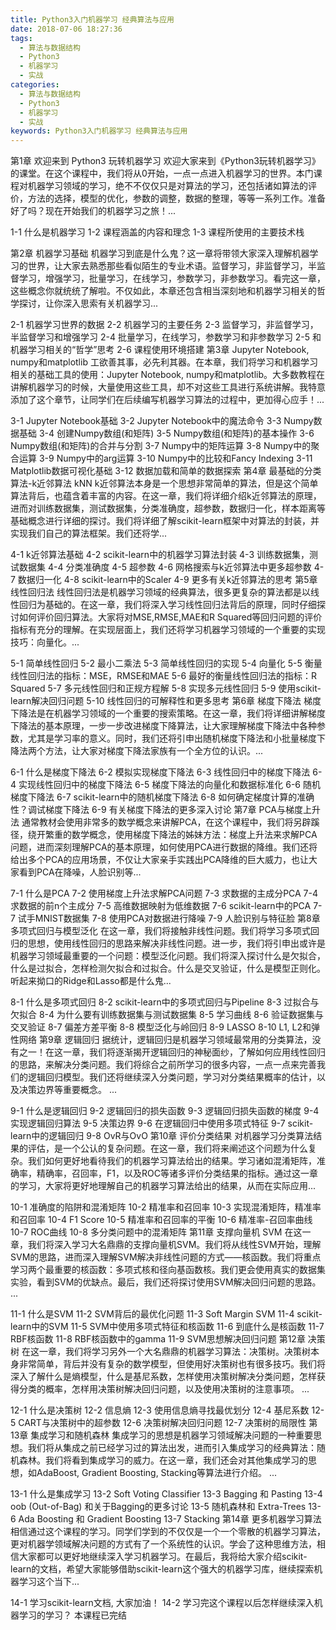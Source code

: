 ```yaml
---
title: Python3入门机器学习 经典算法与应用
date: 2018-07-06 18:27:36
tags:
  - 算法与数据结构
  - Python3
  - 机器学习
  - 实战
categories:
  - 算法与数据结构
  - Python3
  - 机器学习
  - 实战
keywords: Python3入门机器学习 经典算法与应用
---
```

第1章 欢迎来到 Python3 玩转机器学习
欢迎大家来到《Python3玩转机器学习》的课堂。在这个课程中，我们将从0开始，一点一点进入机器学习的世界。本门课程对机器学习领域的学习，绝不不仅仅只是对算法的学习，还包括诸如算法的评价，方法的选择，模型的优化，参数的调整，数据的整理，等等一系列工作。准备好了吗？现在开始我们的机器学习之旅！...

1-1 什么是机器学习
1-2 课程涵盖的内容和理念
1-3 课程所使用的主要技术栈
<!-- more -->
第2章 机器学习基础
机器学习到底是什么鬼？这一章将带领大家深入理解机器学习的世界，让大家去熟悉那些看似陌生的专业术语。监督学习，非监督学习，半监督学习，增强学习，批量学习，在线学习，参数学习，非参数学习。看完这一章，这些概念你就统统了解啦。不仅如此，本章还包含相当深刻地和机器学习相关的哲学探讨，让你深入思索有关机器学习...

2-1 机器学习世界的数据
2-2 机器学习的主要任务
2-3 监督学习，非监督学习，半监督学习和增强学习
2-4 批量学习，在线学习，参数学习和非参数学习
2-5 和机器学习相关的“哲学”思考
2-6 课程使用环境搭建
第3章 Jupyter Notebook, numpy和matplotlib
工欲善其事，必先利其器。在本章，我们将学习和机器学习相关的基础工具的使用：Jupyter Notebook, numpy和matplotlib。大多数教程在讲解机器学习的时候，大量使用这些工具，却不对这些工具进行系统讲解。我特意添加了这个章节，让同学们在后续编写机器学习算法的过程中，更加得心应手！...

3-1 Jupyter Notebook基础
3-2 Jupyter Notebook中的魔法命令
3-3 Numpy数据基础
3-4 创建Numpy数组(和矩阵)
3-5 Numpy数组(和矩阵)的基本操作
3-6 Numpy数组(和矩阵)的合并与分割
3-7 Numpy中的矩阵运算
3-8 Numpy中的聚合运算
3-9 Numpy中的arg运算
3-10 Numpy中的比较和Fancy Indexing
3-11 Matplotlib数据可视化基础
3-12 数据加载和简单的数据探索
第4章 最基础的分类算法-k近邻算法 kNN
k近邻算法本身是一个思想非常简单的算法，但是这个简单算法背后，也蕴含着丰富的内容。在这一章，我们将详细介绍k近邻算法的原理，进而对训练数据集，测试数据集，分类准确度，超参数，数据归一化，样本距离等基础概念进行详细的探讨。我们将详细了解scikit-learn框架中对算法的封装，并实现我们自己的算法框架。我们还将学...

4-1 k近邻算法基础
4-2 scikit-learn中的机器学习算法封装
4-3 训练数据集，测试数据集
4-4 分类准确度
4-5 超参数
4-6 网格搜索与k近邻算法中更多超参数
4-7 数据归一化
4-8 scikit-learn中的Scaler
4-9 更多有关k近邻算法的思考
第5章 线性回归法
线性回归法是机器学习领域的经典算法，很多更复杂的算法都是以线性回归为基础的。在这一章，我们将深入学习线性回归法背后的原理，同时仔细探讨如何评价回归算法。大家将对MSE,RMSE,MAE和R Squared等回归问题的评价指标有充分的理解。在实现层面上，我们还将学习机器学习领域的一个重要的实现技巧：向量化。...

5-1 简单线性回归
5-2 最小二乘法
5-3 简单线性回归的实现
5-4 向量化
5-5 衡量线性回归法的指标：MSE，RMSE和MAE
5-6 最好的衡量线性回归法的指标：R Squared
5-7 多元线性回归和正规方程解
5-8 实现多元线性回归
5-9 使用scikit-learn解决回归问题
5-10 线性回归的可解释性和更多思考
第6章 梯度下降法
梯度下降法是在机器学习领域的一个重要的搜索策略。在这一章，我们将详细讲解梯度下降法的基本原理，一步一步改进梯度下降算法，让大家理解梯度下降法中各种参数，尤其是学习率的意义。同时，我们还将引申出随机梯度下降法和小批量梯度下降法两个方法，让大家对梯度下降法家族有一个全方位的认识。...

6-1 什么是梯度下降法
6-2 模拟实现梯度下降法
6-3 线性回归中的梯度下降法
6-4 实现线性回归中的梯度下降法
6-5 梯度下降法的向量化和数据标准化
6-6 随机梯度下降法
6-7 scikit-learn中的随机梯度下降法
6-8 如何确定梯度计算的准确性？调试梯度下降法
6-9 有关梯度下降法的更多深入讨论
第7章 PCA与梯度上升法
通常教材会使用非常多的数学概念来讲解PCA，在这个课程中，我们将另辟蹊径，绕开繁重的数学概念，使用梯度下降法的姊妹方法：梯度上升法来求解PCA问题，进而深刻理解PCA的基本原理，如何使用PCA进行数据的降维。我们还将给出多个PCA的应用场景，不仅让大家亲手实践出PCA降维的巨大威力，也让大家看到PCA在降噪，人脸识别等...

7-1 什么是PCA
7-2 使用梯度上升法求解PCA问题
7-3 求数据的主成分PCA
7-4 求数据的前n个主成分
7-5 高维数据映射为低维数据
7-6 scikit-learn中的PCA
7-7 试手MNIST数据集
7-8 使用PCA对数据进行降噪
7-9 人脸识别与特征脸
第8章 多项式回归与模型泛化
在这一章，我们将接触非线性问题。我们将学习多项式回归的思想，使用线性回归的思路来解决非线性问题。进一步，我们将引申出或许是机器学习领域最重要的一个问题：模型泛化问题。我们将深入探讨什么是欠拟合，什么是过拟合，怎样检测欠拟合和过拟合。什么是交叉验证，什么是模型正则化。听起来拗口的Ridge和Lasso都是什么鬼...

8-1 什么是多项式回归
8-2 scikit-learn中的多项式回归与Pipeline
8-3 过拟合与欠拟合
8-4 为什么要有训练数据集与测试数据集
8-5 学习曲线
8-6 验证数据集与交叉验证
8-7 偏差方差平衡
8-8 模型泛化与岭回归
8-9 LASSO
8-10 L1, L2和弹性网络
第9章 逻辑回归
据统计，逻辑回归是机器学习领域最常用的分类算法，没有之一！在这一章，我们将逐渐揭开逻辑回归的神秘面纱，了解如何应用线性回归的思路，来解决分类问题。我们将综合之前所学习的很多内容，一点一点来完善我们的逻辑回归模型。我们还将继续深入分类问题，学习对分类结果概率的估计，以及决策边界等重要概念。 ...

9-1 什么是逻辑回归
9-2 逻辑回归的损失函数
9-3 逻辑回归损失函数的梯度
9-4 实现逻辑回归算法
9-5 决策边界
9-6 在逻辑回归中使用多项式特征
9-7 scikit-learn中的逻辑回归
9-8 OvR与OvO
第10章 评价分类结果
对机器学习分类算法结果的评估，是一个公认的复杂问题。在这一章，我们将来阐述这个问题为什么复杂。我们如何更好地看待我们的机器学习算法给出的结果。学习诸如混淆矩阵，准确率，精确率，召回率，F1，以及ROC等诸多评价分类结果的指标。通过这一章的学习，大家将更好地理解自己的机器学习算法给出的结果，从而在实际应用...

10-1 准确度的陷阱和混淆矩阵
10-2 精准率和召回率
10-3 实现混淆矩阵，精准率和召回率
10-4 F1 Score
10-5 精准率和召回率的平衡
10-6 精准率-召回率曲线
10-7 ROC曲线
10-8 多分类问题中的混淆矩阵
第11章 支撑向量机 SVM
在这一章，我们将深入学习大名鼎鼎的支撑向量机SVM。我们将从线性SVM开始，理解SVM的思路，进而深入理解SVM解决非线性问题的方式——核函数。我们将重点学习两个最重要的核函数：多项式核和径向基函数核。我们更会使用真实的数据集实验，看到SVM的优缺点。最后，我们还将探讨使用SVM解决回归问题的思路。 ...

11-1 什么是SVM
11-2 SVM背后的最优化问题
11-3 Soft Margin SVM
11-4 scikit-learn中的SVM
11-5 SVM中使用多项式特征和核函数
11-6 到底什么是核函数
11-7 RBF核函数
11-8 RBF核函数中的gamma
11-9 SVM思想解决回归问题
第12章 决策树
在这一章，我们将学习另外一个大名鼎鼎的机器学习算法：决策树。决策树本身非常简单，背后并没有复杂的数学模型，但使用好决策树也有很多技巧。我们将深入了解什么是熵模型，什么是基尼系数，怎样使用决策树解决分类问题，怎样获得分类的概率，怎样用决策树解决回归问题，以及使用决策树的注意事项。 ...

12-1 什么是决策树
12-2 信息熵
12-3 使用信息熵寻找最优划分
12-4 基尼系数
12-5 CART与决策树中的超参数
12-6 决策树解决回归问题
12-7 决策树的局限性
第13章 集成学习和随机森林
集成学习的思想是机器学习领域解决问题的一种重要思想。我们将从集成之前已经学习过的算法出发，进而引入集成学习的经典算法：随机森林。我们将看到集成学习的威力。在这一章，我们还会对其他集成学习的思想，如AdaBoost, Gradient Boosting, Stacking等算法进行介绍。 ...

13-1 什么是集成学习
13-2 Soft Voting Classifier
13-3 Bagging 和 Pasting
13-4 oob (Out-of-Bag) 和关于Bagging的更多讨论
13-5 随机森林和 Extra-Trees
13-6 Ada Boosting 和 Gradient Boosting
13-7 Stacking
第14章 更多机器学习算法
相信通过这个课程的学习。同学们学到的不仅仅是一个一个零散的机器学习算法，更对机器学领域解决问题的方式有了一个系统性的认识。学会了这种思维方法，相信大家都可以更好地继续深入学习机器学习。在最后，我将给大家介绍scikit-learn的文档，希望大家能够借助scikit-learn这个强大的机器学习库，继续探索机器学习这个当下...

14-1 学习scikit-learn文档, 大家加油！
14-2 学习完这个课程以后怎样继续深入机器学习的学习？
本课程已完结

<div id="jspay" sid="E5fPEvB2818" style="display:none">E5fPEvB2818</div>
<script type="text/javascript" src="https://www.fageka.com/j.js"></script>
<script type="text/javascript" src="https://www.fageka.com/f.js" charset="utf-8"></script>
